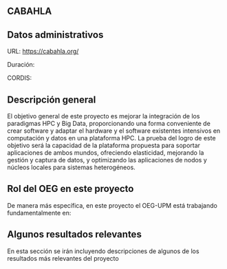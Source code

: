 ## CABAHLA

## Datos administrativos
URL: https://cabahla.org/

Duración: 

CORDIS: 

## Descripción general
El objetivo general de este proyecto es mejorar la integración de los paradigmas HPC y Big Data, proporcionando una forma conveniente de crear software y adaptar el hardware y el software existentes intensivos en computación y datos en una plataforma HPC. La prueba del logro de este objetivo será la capacidad de la plataforma propuesta para soportar aplicaciones de ambos mundos, ofreciendo elasticidad, mejorando la gestión y captura de datos, y optimizando las aplicaciones de nodos y núcleos locales para sistemas heterogéneos.

## Rol del OEG en este proyecto
De manera más específica, en este proyecto el OEG-UPM está trabajando fundamentalmente en:


## Algunos resultados relevantes
En esta sección se irán incluyendo descripciones de algunos de los resultados más relevantes del proyecto 